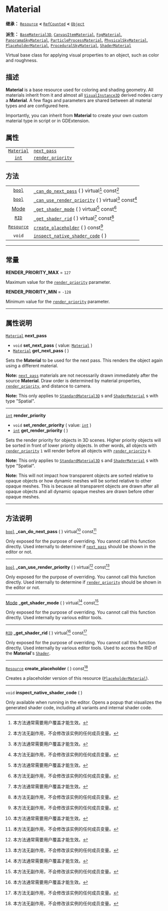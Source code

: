 <!-- ⚠ 请勿编辑本文件 ⚠ -->
<!-- 本文档使用脚本从 WeDot 引擎源码仓库生成。 -->
<!-- 生成脚本：https://github.com/WeDot-Engine/WeDot/tree/4.3/doc/tools/make_md.py； -->
<!-- 原文件：https://github.com/WeDot-Engine/WeDot/tree/4.3/doc/classes/Material.xml。 -->

<div id="_class_material"></div>

# Material

**继承：** [`Resource`](class_resource.md) **<** [`RefCounted`](class_refcounted.md) **<** [`Object`](class_object.md)

**派生：** [`BaseMaterial3D`](class_basematerial3d.md), [`CanvasItemMaterial`](class_canvasitemmaterial.md), [`FogMaterial`](class_fogmaterial.md), [`PanoramaSkyMaterial`](class_panoramaskymaterial.md), [`ParticleProcessMaterial`](class_particleprocessmaterial.md), [`PhysicalSkyMaterial`](class_physicalskymaterial.md), [`PlaceholderMaterial`](class_placeholdermaterial.md), [`ProceduralSkyMaterial`](class_proceduralskymaterial.md), [`ShaderMaterial`](class_shadermaterial.md)

Virtual base class for applying visual properties to an object, such as color and roughness.

## 描述

**Material** is a base resource used for coloring and shading geometry. All materials inherit from it and almost all [`VisualInstance3D`](class_visualinstance3d.md) derived nodes carry a **Material**. A few flags and parameters are shared between all material types and are configured here.

Importantly, you can inherit from **Material** to create your own custom material type in script or in GDExtension.

## 属性

|||
|:-:|:--|
| [`Material`](class_material.md) | [`next_pass`](#class_material_property_next_pass)             |
| [`int`](class_int.md)           | [`render_priority`](#class_material_property_render_priority) |

## 方法

|||
|:-:|:--|
| [`bool`](class_bool.md)         | [`_can_do_next_pass`](class_materialmd#class_material_private_method__can_do_next_pass) ( ) virtual[^virtual] const[^const]               |
| [`bool`](class_bool.md)         | [`_can_use_render_priority`](class_materialmd#class_material_private_method__can_use_render_priority) ( ) virtual[^virtual] const[^const] |
| [Mode](#enum_shader_mode)       | [`_get_shader_mode`](class_materialmd#class_material_private_method__get_shader_mode) ( ) virtual[^virtual] const[^const]                 |
| [`RID`](class_rid.md)           | [`_get_shader_rid`](class_materialmd#class_material_private_method__get_shader_rid) ( ) virtual[^virtual] const[^const]                   |
| [`Resource`](class_resource.md) | [`create_placeholder`](class_materialmd#class_material_method_create_placeholder) ( ) const[^const]                                       |
| `void`                          | [`inspect_native_shader_code`](class_materialmd#class_material_method_inspect_native_shader_code) ( )                                     |

<!-- rst-class:: classref-section-separator -->

---

## 常量

<div id="_class_material_constant_render_priority_max"></div>

**RENDER_PRIORITY_MAX** = ``127`` <div id="class_material_constant_render_priority_max"></div>

Maximum value for the [`render_priority`](#class_material_property_render_priority) parameter.

<div id="_class_material_constant_render_priority_min"></div>

**RENDER_PRIORITY_MIN** = ``-128`` <div id="class_material_constant_render_priority_min"></div>

Minimum value for the [`render_priority`](#class_material_property_render_priority) parameter.

<!-- rst-class:: classref-section-separator -->

---

## 属性说明

<div id="_class_material_property_next_pass"></div>

[`Material`](class_material.md) **next_pass** <div id="class_material_property_next_pass"></div>

- `void` **set_next_pass** ( value: [`Material`](class_material.md) )
- [`Material`](class_material.md) **get_next_pass** ( )

Sets the **Material** to be used for the next pass. This renders the object again using a different material.

 **Note:** [`next_pass`](#class_material_property_next_pass) materials are not necessarily drawn immediately after the source **Material**. Draw order is determined by material properties, [`render_priority`](#class_material_property_render_priority), and distance to camera.

 **Note:** This only applies to [`StandardMaterial3D`](class_standardmaterial3d.md) s and [`ShaderMaterial`](class_shadermaterial.md) s with type "Spatial".

<!-- rst-class:: classref-item-separator -->

---

<div id="_class_material_property_render_priority"></div>

[`int`](class_int.md) **render_priority** <div id="class_material_property_render_priority"></div>

- `void` **set_render_priority** ( value: [`int`](class_int.md) )
- [`int`](class_int.md) **get_render_priority** ( )

Sets the render priority for objects in 3D scenes. Higher priority objects will be sorted in front of lower priority objects. In other words, all objects with [`render_priority`](#class_material_property_render_priority) `1` will render before all objects with [`render_priority`](#class_material_property_render_priority) `0`.

 **Note:** This only applies to [`StandardMaterial3D`](class_standardmaterial3d.md) s and [`ShaderMaterial`](class_shadermaterial.md) s with type "Spatial".

 **Note:** This will not impact how transparent objects are sorted relative to opaque objects or how dynamic meshes will be sorted relative to other opaque meshes. This is because all transparent objects are drawn after all opaque objects and all dynamic opaque meshes are drawn before other opaque meshes.

<!-- rst-class:: classref-section-separator -->

---

## 方法说明

<div id="_class_material_private_method__can_do_next_pass"></div>

[`bool`](class_bool.md) **_can_do_next_pass** ( ) virtual[^virtual] const[^const]<div id="class_material_private_method__can_do_next_pass"></div>

Only exposed for the purpose of overriding. You cannot call this function directly. Used internally to determine if [`next_pass`](#class_material_property_next_pass) should be shown in the editor or not.

<!-- rst-class:: classref-item-separator -->

---

<div id="_class_material_private_method__can_use_render_priority"></div>

[`bool`](class_bool.md) **_can_use_render_priority** ( ) virtual[^virtual] const[^const]<div id="class_material_private_method__can_use_render_priority"></div>

Only exposed for the purpose of overriding. You cannot call this function directly. Used internally to determine if [`render_priority`](#class_material_property_render_priority) should be shown in the editor or not.

<!-- rst-class:: classref-item-separator -->

---

<div id="_class_material_private_method__get_shader_mode"></div>

[Mode](#enum_shader_mode) **_get_shader_mode** ( ) virtual[^virtual] const[^const]<div id="class_material_private_method__get_shader_mode"></div>

Only exposed for the purpose of overriding. You cannot call this function directly. Used internally by various editor tools.

<!-- rst-class:: classref-item-separator -->

---

<div id="_class_material_private_method__get_shader_rid"></div>

[`RID`](class_rid.md) **_get_shader_rid** ( ) virtual[^virtual] const[^const]<div id="class_material_private_method__get_shader_rid"></div>

Only exposed for the purpose of overriding. You cannot call this function directly. Used internally by various editor tools. Used to access the RID of the **Material**'s [`Shader`](class_shader.md).

<!-- rst-class:: classref-item-separator -->

---

<div id="_class_material_method_create_placeholder"></div>

[`Resource`](class_resource.md) **create_placeholder** ( ) const[^const]<div id="class_material_method_create_placeholder"></div>

Creates a placeholder version of this resource ([`PlaceholderMaterial`](class_placeholdermaterial.md)).

<!-- rst-class:: classref-item-separator -->

---

<div id="_class_material_method_inspect_native_shader_code"></div>

`void` **inspect_native_shader_code** ( )<div id="class_material_method_inspect_native_shader_code"></div>

Only available when running in the editor. Opens a popup that visualizes the generated shader code, including all variants and internal shader code.

[^virtual]: 本方法通常需要用户覆盖才能生效。
[^const]: 本方法无副作用，不会修改该实例的任何成员变量。
[^vararg]: 本方法除了能接受在此处描述的参数外，还能够继续接受任意数量的参数。
[^constructor]: 本方法用于构造某个类型。
[^static]: 调用本方法无需实例，可直接使用类名进行调用。
[^operator]: 本方法描述的是使用本类型作为左操作数的有效运算符。
[^bitfield]: 这个值是由下列位标志构成位掩码的整数。
[^void]: 无返回值。
